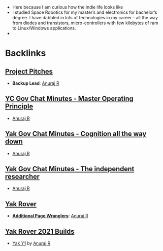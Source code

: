 - Here because I am curious how the indie life looks like
- I studied Space Robotics for my master’s and electronics for bachelor’s degree. I have dabbled in lots of technologies in my career - all the way from diodes and transistors, micro-controllers with few kilobytes of ram to Linux/Windows applications.
- 

# Backlinks
## [Project Pitches](<Project Pitches.md>)
- **Backup Lead**: [Anuraj R](<Anuraj R.md>)

## [YC Gov Chat Minutes - Master Operating Principle](<YC Gov Chat Minutes - Master Operating Principle.md>)
- [Anuraj R](<Anuraj R.md>)

## [Yak Gov Chat Minutes - Cognition all the way down](<Yak Gov Chat Minutes - Cognition all the way down.md>)
- [Anuraj R](<Anuraj R.md>)

## [Yak Gov Chat Minutes - The independent researcher](<Yak Gov Chat Minutes - The independent researcher.md>)
- [Anuraj R](<Anuraj R.md>)

## [Yak Rover](<Yak Rover.md>)
- **[Additional Page Wranglers](<Additional Page Wranglers.md>):** [Anuraj R](<Anuraj R.md>)

## [Yak Rover 2021 Builds](<Yak Rover 2021 Builds.md>)
- [Yak Y1](<Yak Y1.md>) by [Anuraj R](<Anuraj R.md>)

